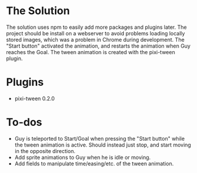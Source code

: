 # The Solution

The solution uses npm to easily add more packages and plugins later. The project should be install on a webserver to avoid problems loading locally stored images, which was a problem in Chrome during development.
The "Start button" activated the animation, and restarts the animation when Guy reaches the Goal. The tween animation is created with the pixi-tween plugin.

# Plugins

- pixi-tween 0.2.0

# To-dos

- Guy is teleported to Start/Goal when pressing the "Start button" while the tween animation is active. Should instead just stop, and start moving in the opposite direction.
- Add sprite animations to Guy when he is idle or moving.
- Add fields to manipulate time/easing/etc. of the tween animation.